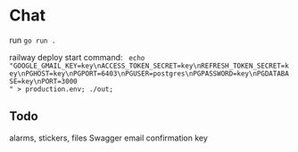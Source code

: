 # Chat

run  <code>go run .</code>                             

railway deploy start command: <code>
echo "GOOGLE_GMAIL_KEY=key\nACCESS_TOKEN_SECRET=key\nREFRESH_TOKEN_SECRET=key\nPGHOST=key\nPGPORT=6403\nPGUSER=postgres\nPGPASSWORD=key\nPGDATABASE=key\nPORT=3000 " > production.env; ./out;
</code>
## Todo
alarms, stickers, files
Swagger
email confirmation key
